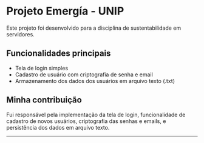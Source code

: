 # Projeto Emergía - UNIP

Este projeto foi desenvolvido para a disciplina de sustentabilidade em servidores.

## Funcionalidades principais

- Tela de login simples  
- Cadastro de usuário com criptografia de senha e email  
- Armazenamento dos dados dos usuários em arquivo texto (.txt)  

## Minha contribuição

Fui responsável pela implementação da tela de login, funcionalidade de cadastro de novos usuários, criptografia das senhas e emails, e persistência dos dados em arquivo texto.

---
